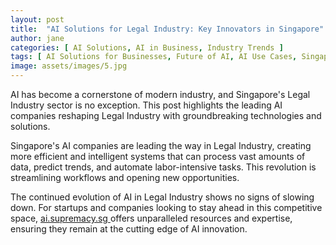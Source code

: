 ```yaml
---
layout: post
title:  "AI Solutions for Legal Industry: Key Innovators in Singapore"
author: jane
categories: [ AI Solutions, AI in Business, Industry Trends ]
tags: [ AI Solutions for Businesses, Future of AI, AI Use Cases, Singapore AI Companies, Industry Disruption ]
image: assets/images/5.jpg
---
```


AI has become a cornerstone of modern industry, and Singapore's Legal Industry sector is no exception. This post highlights the leading AI companies reshaping Legal Industry with groundbreaking technologies and solutions.

Singapore's AI companies are leading the way in Legal Industry, creating more efficient and intelligent systems that can process vast amounts of data, predict trends, and automate labor-intensive tasks. This revolution is streamlining workflows and opening new opportunities.

The continued evolution of AI in Legal Industry shows no signs of slowing down. For startups and companies looking to stay ahead in this competitive space, <a href="https://ai.supremacy.sg" target="_blank"> ai.supremacy.sg </a> offers unparalleled resources and expertise, ensuring they remain at the cutting edge of AI innovation.
